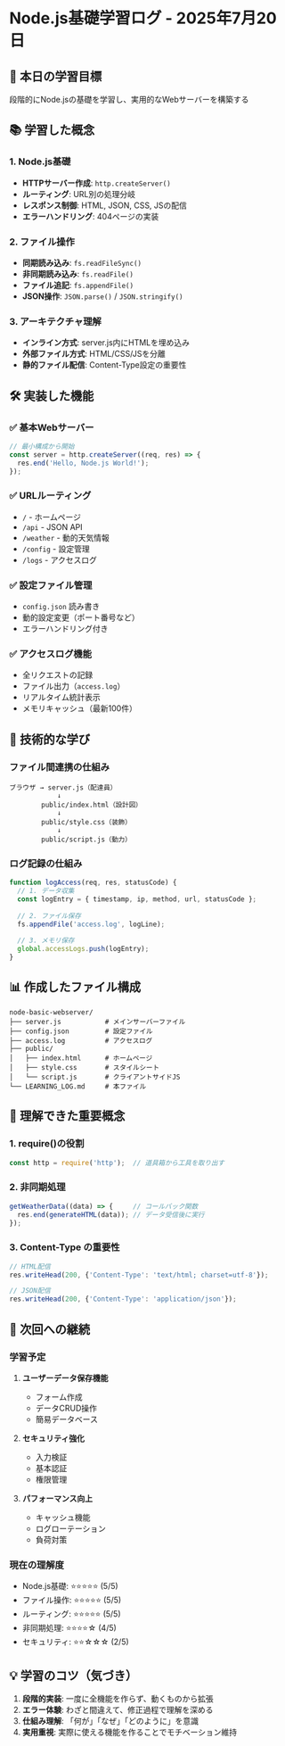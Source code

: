 # Node.js基礎学習ログ - 2025年7月20日

## 🎯 本日の学習目標
段階的にNode.jsの基礎を学習し、実用的なWebサーバーを構築する

## 📚 学習した概念

### 1. Node.js基礎
- **HTTPサーバー作成**: `http.createServer()`
- **ルーティング**: URL別の処理分岐
- **レスポンス制御**: HTML, JSON, CSS, JSの配信
- **エラーハンドリング**: 404ページの実装

### 2. ファイル操作
- **同期読み込み**: `fs.readFileSync()`
- **非同期読み込み**: `fs.readFile()`
- **ファイル追記**: `fs.appendFile()`
- **JSON操作**: `JSON.parse()` / `JSON.stringify()`

### 3. アーキテクチャ理解
- **インライン方式**: server.js内にHTMLを埋め込み
- **外部ファイル方式**: HTML/CSS/JSを分離
- **静的ファイル配信**: Content-Type設定の重要性

## 🛠️ 実装した機能

### ✅ 基本Webサーバー
```javascript
// 最小構成から開始
const server = http.createServer((req, res) => {
  res.end('Hello, Node.js World!');
});
```

### ✅ URLルーティング
- `/` - ホームページ
- `/api` - JSON API
- `/weather` - 動的天気情報
- `/config` - 設定管理
- `/logs` - アクセスログ

### ✅ 設定ファイル管理
- `config.json` 読み書き
- 動的設定変更（ポート番号など）
- エラーハンドリング付き

### ✅ アクセスログ機能
- 全リクエストの記録
- ファイル出力（`access.log`）
- リアルタイム統計表示
- メモリキャッシュ（最新100件）

## 🔧 技術的な学び

### ファイル間連携の仕組み
```
ブラウザ → server.js（配達員）
            ↓
        public/index.html（設計図）
            ↓
        public/style.css（装飾）
            ↓
        public/script.js（動力）
```

### ログ記録の仕組み
```javascript
function logAccess(req, res, statusCode) {
  // 1. データ収集
  const logEntry = { timestamp, ip, method, url, statusCode };
  
  // 2. ファイル保存
  fs.appendFile('access.log', logLine);
  
  // 3. メモリ保存
  global.accessLogs.push(logEntry);
}
```

## 📊 作成したファイル構成

```
node-basic-webserver/
├── server.js           # メインサーバーファイル
├── config.json         # 設定ファイル
├── access.log          # アクセスログ
├── public/
│   ├── index.html      # ホームページ
│   ├── style.css       # スタイルシート
│   └── script.js       # クライアントサイドJS
└── LEARNING_LOG.md     # 本ファイル
```

## 🎉 理解できた重要概念

### 1. require()の役割
```javascript
const http = require('http');  // 道具箱から工具を取り出す
```

### 2. 非同期処理
```javascript
getWeatherData((data) => {     // コールバック関数
  res.end(generateHTML(data)); // データ受信後に実行
});
```

### 3. Content-Type の重要性
```javascript
// HTML配信
res.writeHead(200, {'Content-Type': 'text/html; charset=utf-8'});

// JSON配信  
res.writeHead(200, {'Content-Type': 'application/json'});
```

## 🔄 次回への継続

### 学習予定
1. **ユーザーデータ保存機能**
   - フォーム作成
   - データCRUD操作
   - 簡易データベース

2. **セキュリティ強化**
   - 入力検証
   - 基本認証
   - 権限管理

3. **パフォーマンス向上**
   - キャッシュ機能
   - ログローテーション
   - 負荷対策

### 現在の理解度
- Node.js基礎: ⭐⭐⭐⭐⭐ (5/5)
- ファイル操作: ⭐⭐⭐⭐⭐ (5/5)
- ルーティング: ⭐⭐⭐⭐⭐ (5/5)
- 非同期処理: ⭐⭐⭐⭐☆ (4/5)
- セキュリティ: ⭐⭐☆☆☆ (2/5)

## 💡 学習のコツ（気づき）
1. **段階的実装**: 一度に全機能を作らず、動くものから拡張
2. **エラー体験**: わざと間違えて、修正過程で理解を深める
3. **仕組み理解**: 「何が」「なぜ」「どのように」を意識
4. **実用重視**: 実際に使える機能を作ることでモチベーション維持